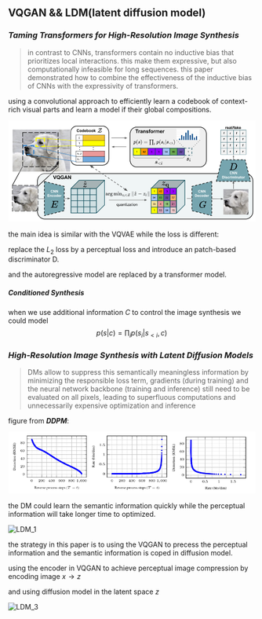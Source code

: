 ## VQGAN && LDM(latent diffusion model)

### ***Taming Transformers for High-Resolution Image Synthesis***

> in contrast to CNNs, transformers contain no inductive bias that prioritizes local interactions. this make them expressive, but also computationally infeasible for long sequences. this paper demonstrated how to combine the effectiveness of the inductive bias of CNNs with the expressivity of transformers.





using a convolutional approach to efficiently learn a codebook of context-rich visual parts and learn a model if their global compositions.

![VQGAN](pic/VQGAN.png)



the main idea is similar with the VQVAE while the loss is different: 

replace the $L_{2}$ loss by a perceptual loss and introduce an patch-based discriminator D.

and the autoregressive model are replaced by a transformer model.



##### Conditioned Synthesis

when we use additional information $C$ to control the image synthesis we could model 
$$
p(s|c) = \prod_{i}p(s_{i}|s_{<i},c)
$$




### ***High-Resolution Image Synthesis with Latent Diffusion Models***



>DMs allow to suppress this semantically meaningless information by minimizing the responsible loss term, gradients (during training) and the neural network backbone (training and inference) still
>need to be evaluated on all pixels, leading to superfluous computations and unnecessarily expensive optimization and inference



figure from ***DDPM***:

![LDM_2](pic/LDM_2.png)



the DM could learn the semantic information quickly while the perceptual information will take longer time to optimized.



![LDM_1](/home/yons/PycharmProjects/ethan-vae/docs/pic/LDM_1.png)



the strategy in this paper is to using the VQGAN to precess the perceptual information and the semantic information is coped in diffusion model.



using the encoder in VQGAN to achieve perceptual image compression by  encoding image $x \rightarrow z$

and using diffusion model in the latent space $z$

![LDM_3](/home/yons/PycharmProjects/ethan-vae/docs/pic/LDM_3.png)











